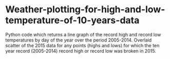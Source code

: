 # Weather-plotting-for-high-and-low-temperature-of-10-years-data
Python code which returns a line graph of the record high and record low temperatures by day of the year over the period 2005-2014. Overlaid scatter of the 2015 data for any points (highs and lows) for which the ten year record (2005-2014) record high or record low was broken in 2015.
